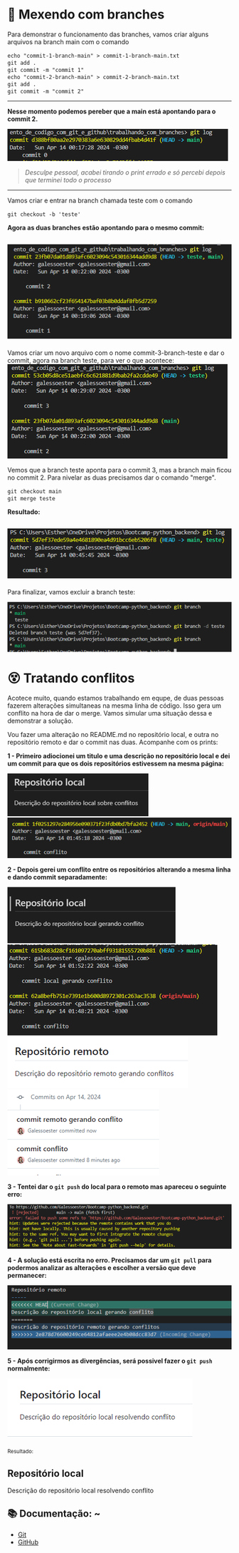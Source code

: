 # 🌴 Mexendo com branches

Para demonstrar o funcionamento das branches, vamos criar alguns arquivos na branch main com o comando
```
echo "commit-1-branch-main" > commit-1-branch-main.txt
git add .
git commit -m "commit 1"
echo "commit-2-branch-main" > commit-2-branch-main.txt
git add .
git commit -m "commit 2"
```
---------------------------------
**Nesse momento podemos pereber que a main está apontando para o commit 2.**

![imagem branch main apontando para commit 2](./trabalhando_com_branches/imagens/image-0.png)

> *Desculpe pessoal, acabei tirando o print errado e só percebi depois que terminei todo o processo*

-------------------------------

Vamos criar e entrar na branch chamada teste com o comando
```
git checkout -b 'teste'
```

**Agora as duas branches estão apontando para o mesmo commit:**

![imagem branch main e teste apontando para commit 2](./trabalhando_com_branches/imagens/image-1.png)
----------------
Vamos criar um novo arquivo com o nome commit-3-branch-teste e dar o commit, agora na branch teste, para ver o que acontece:
![imagem branch main apontando para commit 2 e teste para commit 3](./trabalhando_com_branches/imagens/image-2.png)

Vemos que a branch teste aponta para o commit 3, mas a branch main ficou no commit 2. 
Para nivelar as duas precisamos dar o comando "merge".
```
git checkout main
git merge teste
```
**Resultado:**

![imagem main e teste apontando para commit 3](./trabalhando_com_branches/imagens/image-3.png)
-------------------
Para finalizar, vamos excluir a branch teste:

![excluindo branch teste](./trabalhando_com_branches/imagens/image-4.png)

# 😵 Tratando conflitos

Acotece muito, quando estamos trabalhando em equpe, de duas pessoas fazerem alterações simultaneas na mesma linha de código. Isso gera um conflito na hora de dar o merge. Vamos simular uma situação dessa e demonstrar a solução.

Vou fazer uma alteração no README.md no repositório local, e outra no repositório remoto e dar o commit nas duas. Acompanhe com os prints:


**1 - Primeiro adiocionei um titulo e uma descrição no repositório local e dei um commit para que os dois repositórios estivessem na mesma página:**

 ![](./trabalhando_com_branches/imagens/02_resultado_conflito.png) ![](./trabalhando_com_branches/imagens/01_commit_conflito.png)

**2 - Depois gerei um conflito entre os repositórios alterando a mesma linha e dando commit separadamente:**

![](./trabalhando_com_branches/imagens/04_resultado_gerando_conflito_local.png) ![](./trabalhando_com_branches/imagens/03_commit_gerando_conflito_local.png)
![](./trabalhando_com_branches/imagens/06_resultado_gerando_conflito_remoto.png) ![](./trabalhando_com_branches/imagens/05_commit_gerando_conflito_remoto.png)

**3 - Tentei dar o `git push` do local para o remoto mas apareceu o seguinte erro:**

![](./trabalhando_com_branches/imagens/07_tentativa_push_erro.png)

**4 - A solução está escrita no erro. Precisamos dar um `git pull` para podermos analizar as alterações e escolher a versão que deve permanecer:**

![](./trabalhando_com_branches/imagens/08_git_pull.png)

**5 - Após corrigirmos as divergências, será possivel fazer o `git push` normalmente:**

![](./trabalhando_com_branches/imagens/09_resolveu_conflito.png)

<sub> Resultado: </sub>

Repositório local 
-----
Descrição do repositório local resolvendo conflito

## 📚 Documentação: ~
- [Git](https://git-scm.com/docs/git/pt_BR)
- [GitHub](https://docs.github.com/pt)

